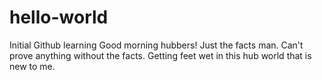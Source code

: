 # hello-world
Initial Github learning
Good morning hubbers!
Just the facts man. Can't prove anything without the facts.
Getting feet wet in this hub world that is new to me.
